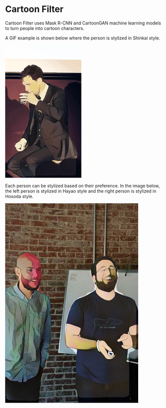 # Cartoon Filter

Cartoon Filter uses Mask R-CNN and CartoonGAN machine learning models to turn people into cartoon characters.

A GIF example is shown below where the person is stylized in Shinkai style.

![Alt Text](https://github.com/d3ling/cartoonfilter/blob/master/output.gif)

Each person can be stylized based on their preference. In the image below, the left person is stylized in Hayao style and the right person is stylized in Hosoda style.

![Alt Text](https://github.com/d3ling/cartoonfilter/blob/master/output.jpg)
